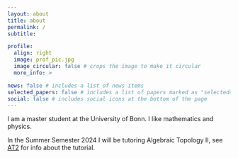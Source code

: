 ```yaml
---
layout: about
title: about
permalink: /
subtitle:

profile:
  align: right
  image: prof_pic.jpg
  image_circular: false # crops the image to make it circular
  more_info: >

news: false # includes a list of news items
selected_papers: false # includes a list of papers marked as "selected={true}"
social: false # includes social icons at the bottom of the page
---
```


I am a master student at the University of Bonn. I like mathematics and physics.

In the Summer Semester 2024 I will be tutoring Algebraic Topology II, see [AT2](/al-folio/publications/) for info about the tutorial.

